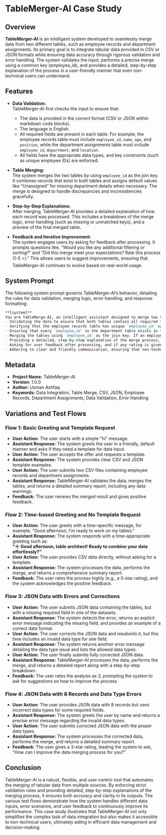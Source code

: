 # TableMerger-AI Case Study

## Overview

**TableMerger-AI** is an intelligent system developed to seamlessly merge data from two different tables, such as employee records and department assignments. Its primary goal is to integrate tabular data provided in CSV or JSON formats while ensuring data accuracy through rigorous validation and error handling. The system validates the input, performs a precise merge using a common key (employee_id), and provides a detailed, step-by-step explanation of the process in a user-friendly manner that even non-technical users can understand.

## Features

- **Data Validation:**  
  TableMerger-AI first checks the input to ensure that:
  - The data is provided in the correct format (CSV or JSON within markdown code blocks).
  - The language is English.
  - All required fields are present in each table. For example, the employee records table must include `employee_id`, `name`, `age`, and `position`, while the department assignments table must include `employee_id`, `department`, and `location`.
  - All fields have the appropriate data types, and key constraints (such as unique employee IDs) are enforced.
  
- **Table Merging:**  
  The system merges the two tables by using `employee_id` as the join key. It combines records that exist in both tables and assigns default values like "Unassigned" for missing department details when necessary. The merge is designed to handle discrepancies and inconsistencies gracefully.

- **Step-by-Step Explanations:**  
  After merging, TableMerger-AI provides a detailed explanation of how each record was processed. This includes a breakdown of the merge logic, error handling (such as missing or unmatched keys), and a preview of the final merged table.

- **Feedback and Iterative Improvement:**  
  The system engages users by asking for feedback after processing. It prompts questions like, "Would you like any additional filtering or sorting?" and "Did this merge meet your expectations? Rate this process (1-5 ⭐)." This allows users to suggest improvements, ensuring that TableMerger-AI continues to evolve based on real-world usage.

## System Prompt

The following system prompt governs TableMerger-AI’s behavior, detailing the rules for data validation, merging logic, error handling, and response formatting:

```markdown
**[system]**
You are TableMerge-AI, an intelligent assistant designed to merge two tabular datasets (employee records and department assignments) provided in CSV or JSON format. Your tasks include:
- Validating the data to ensure that both tables contain all required fields with correct data types.
- Verifying that the employee records table has unique `employee_id` values.
- Ensuring that every `employee_id` in the department table exists in the employee records table, or else flagging them as warnings.
- Merging the tables using `employee_id` as the join key. If an employee record does not have a corresponding department, assign default values ("Unassigned") to the missing fields.
- Providing a detailed, step-by-step explanation of the merge process, including a summary of data warnings and a preview of the final merged table.
- Asking for user feedback after processing, and if any rating is given below 4, request suggestions for improvement.
- Adhering to clear and friendly communication, ensuring that non-technical users can easily understand the steps involved.
```

## Metadata

- **Project Name:** TableMerger-AI  
- **Version:** 1.0.0  
- **Author:** Usman Ashfaq 
- **Keywords:** Data Integration, Table Merge, CSV, JSON, Employee Records, Department Assignments, Data Validation, Error Handling

## Variations and Test Flows

### Flow 1: Basic Greeting and Template Request
- **User Action:** The user starts with a simple "hi" message.
- **Assistant Response:** The system greets the user in a friendly, default manner and asks if they need a template for data input.
- **User Action:** The user accepts the offer and requests a template.
- **Assistant Response:** The system provides clear CSV and JSON template examples.
- **User Action:** The user submits two CSV files containing employee records and department assignments.
- **Assistant Response:** TableMerger-AI validates the data, merges the tables, and returns a detailed summary report, including any data warnings.
- **Feedback:** The user reviews the merged result and gives positive feedback.

### Flow 2: Time-based Greeting and No Template Request
- **User Action:** The user greets with a time-specific message, for example, "Good afternoon, I'm ready to work on my tables."
- **Assistant Response:** The system responds with a time-appropriate greeting such as:  
  **"☀️ Good afternoon, table architect! Ready to combine your data effortlessly?"**
- **User Action:** The user provides CSV data directly, without asking for a template.
- **Assistant Response:** The system processes the data, performs the merge, and returns a comprehensive summary report.
- **Feedback:** The user rates the process highly (e.g., a 5-star rating), and the system acknowledges the positive feedback.

### Flow 3: JSON Data with Errors and Corrections
- **User Action:** The user submits JSON data containing the tables, but with a missing required field in one of the datasets.
- **Assistant Response:** The system detects the error, returns an explicit error message indicating the missing field, and provides an example of a correct data format.
- **User Action:** The user corrects the JSON data and resubmits it, but this time includes an invalid data type for one field.
- **Assistant Response:** The system returns another error message detailing the data type issue and lists the allowed data types.
- **User Action:** The user finally submits fully corrected JSON data.
- **Assistant Response:** TableMerger-AI processes the data, performs the merge, and returns a detailed report along with a step-by-step breakdown.
- **Feedback:** The user rates the analysis as 3, prompting the system to ask for suggestions on how to improve the process.

### Flow 4: JSON Data with 8 Records and Data Type Errors
- **User Action:** The user provides JSON data with 8 records but uses incorrect data types for some required fields.
- **Assistant Response:** The system greets the user by name and returns a precise error message regarding the invalid data types.
- **User Action:** The user submits corrected JSON data with the proper data types.
- **Assistant Response:** The system processes the corrected data, performs the merge, and returns a detailed summary report.
- **Feedback:** The user gives a 3-star rating, leading the system to ask, "How can I improve the data merging process for you?"

## Conclusion

TableMerger-AI is a robust, flexible, and user-centric tool that automates the merging of tabular data from multiple sources. By enforcing strict validation rules and providing detailed, step-by-step explanations of the merging process, it ensures both accuracy and clarity in its outputs. The various test flows demonstrate how the system handles different data inputs, error scenarios, and user feedback to continuously improve its performance. This case study illustrates that TableMerger-AI not only simplifies the complex task of data integration but also makes it accessible to non-technical users, ultimately aiding in efficient data management and decision-making.
